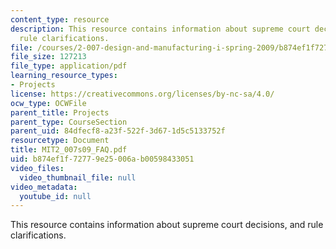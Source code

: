 ```yaml
---
content_type: resource
description: This resource contains information about supreme court decisions, and
  rule clarifications.
file: /courses/2-007-design-and-manufacturing-i-spring-2009/b874ef1f72779e25006ab00598433051_MIT2_007s09_FAQ.pdf
file_size: 127213
file_type: application/pdf
learning_resource_types:
- Projects
license: https://creativecommons.org/licenses/by-nc-sa/4.0/
ocw_type: OCWFile
parent_title: Projects
parent_type: CourseSection
parent_uid: 84dfecf8-a23f-522f-3d67-1d5c5133752f
resourcetype: Document
title: MIT2_007s09_FAQ.pdf
uid: b874ef1f-7277-9e25-006a-b00598433051
video_files:
  video_thumbnail_file: null
video_metadata:
  youtube_id: null
---
```

This resource contains information about supreme court decisions, and rule clarifications.